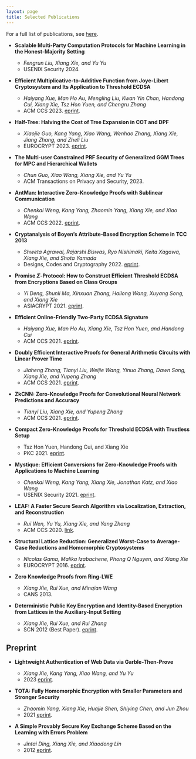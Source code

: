 ```yaml
---
layout: page
title: Selected Publications
---
```

<head>
    <script src="https://cdn.mathjax.org/mathjax/latest/MathJax.js?config=TeX-AMS-MML_HTMLorMML" type="text/javascript"></script>
    <script type="text/x-mathjax-config">
        MathJax.Hub.Config({
            tex2jax: {
            skipTags: ['script', 'noscript', 'style', 'textarea', 'pre'],
            inlineMath: [['$','$']]
            }
        });
    </script>
</head>

For a full list of publications, see [here](https://scholar.google.com.sg/citations?hl=en&user=WWb0js4AAAAJ&view_op=list_works).

* __Scalable Multi-Party Computation Protocols for Machine Learning in the Honest-Majority Setting__
  * _Fengrun Liu, Xiang Xie, and Yu Yu_
  * USENIX Security 2024.
* __Efficient Multiplicative-to-Additive Function from Joye-Libert Cryptosystem and Its Application to Threshold ECDSA__
  * _Haiyang Xue, Man Ho Au, Mengling Liu, Kwan Yin Chan, Handong Cui, Xiang Xie, Tsz Hon Yuen, and Chengru Zhang_
  *  ACM CCS 2023. [eprint](https://eprint.iacr.org/2023/1312.pdf).

*  __Half-Tree: Halving the Cost of Tree Expansion in COT and DPF__
   *  _Xiaojie Guo, Kang Yang, Xiao Wang, Wenhao Zhang, Xiang Xie, Jiang Zhang, and Zheli Liu_
   *  EUROCRYPT 2023. [eprint](https://eprint.iacr.org/2022/1431).

*  __The Multi-user Constrained PRF Security of Generalized GGM Trees for MPC and Hierarchical Wallets__
   *  _Chun Guo, Xiao Wang, Xiang Xie, and Yu Yu_
   *  ACM Transactions on Privacy and Security, 2023.

*   __AntMan: Interactive Zero-Knowledge Proofs with Sublinear Communication__
    *   _Chenkai Weng, Kang Yang, Zhaomin Yang, Xiang Xie, and Xiao Wang_
    *   ACM CCS 2022. [eprint](https://eprint.iacr.org/2022/566.pdf).

*   __Cryptanalysis of Boyen’s Attribute-Based Encryption Scheme in TCC 2013__
    *   _Shweta Agrawal, Rajarshi Biswas, Ryo Nishimaki, Keita Xagawa, Xiang Xie, and Shota Yamada_
    *   Designs, Codes and Cryptography 2022. [eprint](https://eprint.iacr.org/2021/505.pdf).

*   __Promise $\Sigma$-Protocol: How to Construct Efficient Threshold ECDSA from Encryptions Based on Class Groups__
    *   _Yi Deng, Shunli Ma, Xinxuan Zhang, Hailong Wang, Xuyang Song, and Xiang Xie_
    *   ASIACRYPT 2021. [eprint](https://eprint.iacr.org/2022/297.pdf).

*   __Efficient Online-Friendly Two-Party ECDSA Signature__
    *   _Haiyang Xue, Man Ho Au, Xiang Xie, Tsz Hon Yuen, and Handong Cui_
    *   ACM CCS 2021. [eprint](https://eprint.iacr.org/2022/318.pdf).

*   __Doubly Efficient Interactive Proofs for General Arithmetic Circuits with Linear Prover Time__
    *   _Jiaheng Zhang, Tianyi Liu, Weijie Wang, Yinuo Zhang, Dawn Song, Xiang Xie, and Yupeng Zhang_
    *   ACM CCS 2021. [eprint](https://eprint.iacr.org/2020/1247.pdf).

*   __ZkCNN: Zero-Knowledge Proofs for Convolutional Neural Network Predictions and Accuracy__
    *   _Tianyi Liu, Xiang Xie, and Yupeng Zhang_
    *   ACM CCS 2021. [eprint](https://eprint.iacr.org/2021/673.pdf).

*   __Compact Zero-Knowledge Proofs for Threshold ECDSA with Trustless Setup__
    *   Tsz Hon Yuen, Handong Cui, and Xiang Xie
    *   PKC 2021. [eprint](https://eprint.iacr.org/2021/205.pdf).

*   __Mystique: Efficient Conversions for Zero-Knowledge Proofs with Applications to Machine Learning__
    *   _Chenkai Weng, Kang Yang, Xiang Xie, Jonathan Katz, and Xiao Wang_
    *   USENIX Security 2021. [eprint](https://eprint.iacr.org/2021/730.pdf).

*   __LEAF: A Faster Secure Search Algorithm via Localization, Extraction, and Reconstruction__
    *   _Rui Wen, Yu Yu, Xiang Xie, and Yang Zhang_
    *   ACM CCS 2020. [link](https://yangzhangalmo.github.io/papers/CCS20-LEAF.pdf).

*   __Structural Lattice Reduction: Generalized Worst-Case to Average-Case Reductions and Homomorphic Cryptosystems__
    *   _Nicolas Gama, Malika Izabachene, Phong Q Nguyen, and Xiang Xie_
    *   EUROCRYPT 2016. [eprint](https://eprint.iacr.org/2014/283.pdf).

*   __Zero Knowledge Proofs from Ring-LWE__
    *   _Xiang Xie, Rui Xue, and Minqian Wang_
    *   CANS 2013.

*  __Deterministic Public Key Encryption and Identity-Based Encryption from Lattices in the Auxiliary-Input Setting__
   *  _Xiang Xie, Rui Xue, and Rui Zhang_
   *  SCN 2012 (Best Paper). [eprint](https://eprint.iacr.org/2012/463.pdf).


## Preprint
* __Lightweight Authentication of Web Data via Garble-Then-Prove__
  * _Xiang Xie, Kang Yang, Xiao Wang, and Yu Yu_
  * 2023 [eprint](https://eprint.iacr.org/2023/964.pdf).

*  __TOTA: Fully Homomorphic Encryption with Smaller Parameters and Stronger Security__
   *  _Zhaomin Yang, Xiang Xie, Huajie Shen, Shiying Chen, and Jun Zhou_
   *  2021 [eprint](https://eprint.iacr.org/2021/1347.pdf).

*  __A Simple Provably Secure Key Exchange Scheme Based on the Learning with Errors Problem__ 
   *  _Jintai Ding, Xiang Xie, and Xiaodong Lin_
   *  2012 [eprint](https://eprint.iacr.org/2012/688.pdf).